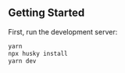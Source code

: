 ## Getting Started

First, run the development server:

```bash
yarn
npx husky install
yarn dev
```
